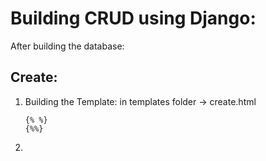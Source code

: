 # Building CRUD using Django:

After building the database:

## Create:
1. Building the Template:
   in templates folder -> create.html
   ```
   {% %}
   {%%}
   ```
2. 